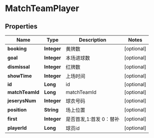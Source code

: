 
# MatchTeamPlayer

## Properties
Name | Type | Description | Notes
------------ | ------------- | ------------- | -------------
**booking** | **Integer** | 黄牌数 |  [optional]
**goal** | **Integer** | 本场进球数 |  [optional]
**dismissal** | **Integer** | 红牌数 |  [optional]
**showTime** | **Integer** | 上场时间 |  [optional]
**id** | **Long** | id |  [optional]
**matchTeamId** | **Long** | matchTeamId |  [optional]
**jeserysNum** | **Integer** | 球衣号码 |  [optional]
**position** | **String** | 场上位置 |  [optional]
**first** | **Integer** | 是否首发,1:首发 0：替补 |  [optional]
**playerId** | **Long** | 球员id |  [optional]



